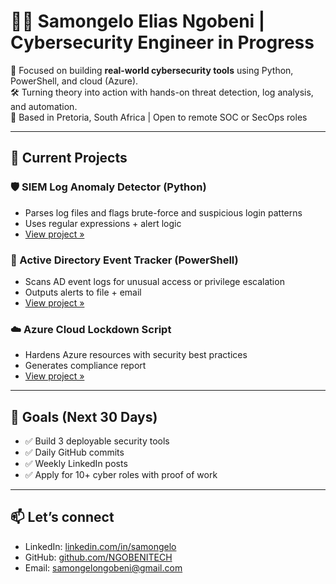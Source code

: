 # 👨‍💻 Samongelo Elias Ngobeni | Cybersecurity Engineer in Progress

🎯 Focused on building **real-world cybersecurity tools** using Python, PowerShell, and cloud (Azure).  
🛠️ Turning theory into action with hands-on threat detection, log analysis, and automation.  
📍 Based in Pretoria, South Africa | Open to remote SOC or SecOps roles

---

## 🔧 Current Projects

### 🛡️ SIEM Log Anomaly Detector (Python)
- Parses log files and flags brute-force and suspicious login patterns
- Uses regular expressions + alert logic
- [View project »](#)

### 🧠 Active Directory Event Tracker (PowerShell)
- Scans AD event logs for unusual access or privilege escalation
- Outputs alerts to file + email
- [View project »](#)

### ☁️ Azure Cloud Lockdown Script
- Hardens Azure resources with security best practices
- Generates compliance report
- [View project »](#)

---

## 🚀 Goals (Next 30 Days)
- ✅ Build 3 deployable security tools
- ✅ Daily GitHub commits
- ✅ Weekly LinkedIn posts
- ✅ Apply for 10+ cyber roles with proof of work

---

## 📫 Let’s connect
- LinkedIn: [linkedin.com/in/samongelo](https://linkedin.com/in/samongelo)
- GitHub: [github.com/NGOBENITECH](https://github.com/NGOBENITECH)
- Email: samongelongobeni@gmail.com
